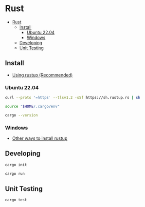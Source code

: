 # Rust

- [Rust](#rust)
  - [Install](#install)
    - [Ubuntu 22.04](#ubuntu-2204)
    - [Windows](#windows)
  - [Developing](#developing)
  - [Unit Testing](#unit-testing)

## Install

- [Using rustup (Recommended)](https://www.rust-lang.org/tools/install)

### Ubuntu 22.04

```sh
curl --proto '=https' --tlsv1.2 -sSf https://sh.rustup.rs | sh
```

```sh
source "$HOME/.cargo/env"
```

```sh
cargo --version
```

### Windows

- [Other ways to install rustup](https://forge.rust-lang.org/infra/other-installation-methods.html#other-ways-to-install-rustup)

## Developing

```sh
cargo init
```

```sh
cargo run
```

## Unit Testing

```sh
cargo test
```
